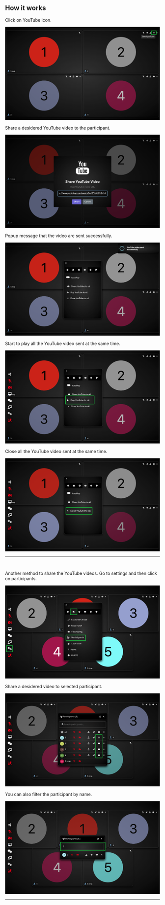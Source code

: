 ## How it works

Click on YouTube icon.

![01](01-share-yt.png)

Share a desidered YouTube video to the participant.

![02](02-yt-url.png)

Popup message that the video are sent successfully.

![03](03-yt-ok.png)

Start to play all the YouTube video sent at the same time.

![04](04-yt-play-all.png)

Close all the YouTube video sent at the same time.

![05](05-yt-close-all.png)

---

<br/>

Another method to share the YouTube videos. Go to settings and then click on participants.

![06](06-settings-participants.png)

Share a desidered video to selected participant.

![07](07-yt-send.png)

You can also filter the participant by name.

![08](08-filter-by-name.png)

---
